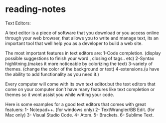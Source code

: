 # reading-notes


Text Editors:

A text editor is a piece of software that you download  or you access online through your web browser, that
allows you to write and manage text, its an important tool that well help you as a developer to build a web site.

The most important features in text editors are: 
1-Code completion. (display possible suggestions to finish your word , closing of tags.. etc)
2-Syntax highlitning.(makes it more noticeable by colorizing the text)
3-variety of themes. (change the color of the background or text)
4-extensions.(u have the ability to add functionality as you need it.)

Every computer will come with its own text editor.but the text editors that come on your computer don’t have many features like text completion or themes
so it wont assist you while writing your code.

Here is some examples for a good text editors that comes with great featuers:
1- Notepad++. (for windows only)
2- TextWrangler/BB Edit. (for Mac only)
3- Visual Studio Code.
4- Atom.
5- Brackets.
6- Sublime Text.





